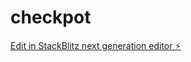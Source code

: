 # checkpot

[Edit in StackBlitz next generation editor ⚡️](https://stackblitz.com/~/github.com/CapDickWinter/checkpot)